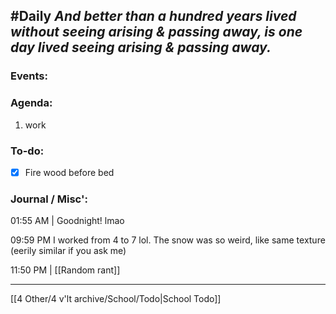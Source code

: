 #Daily 
*And better than a hundred years lived without seeing arising & passing away, is one day lived seeing arising & passing away.*
---
### Events:


### Agenda:
1. work

### To-do:
- [x] Fire wood before bed


### Journal / Misc':
01:55 AM | Goodnight! lmao

09:59 PM I worked from 4 to 7 lol. The snow was so weird, like same texture (eerily similar if you ask me)

11:50 PM |  [[Random rant]]

---
[[4 Other/4 v'lt archive/School/Todo|School Todo]]